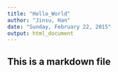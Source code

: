 ```yaml
---
title: "Hello_World"
author: "Jinsu, Han"
date: "Sunday, February 22, 2015"
output: html_document
---
```


## This is a markdown file